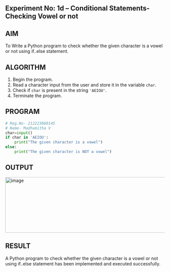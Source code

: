 ## Experiment No: 1d – Conditional Statements- Checking Vowel or not

## AIM  
To Write a Python program to check whether the given character is a vowel or not using if..else statement.

## ALGORITHM  
1. Begin the program.
2. Read a character input from the user and store it in the variable `char`.
3. Check if `char` is present in the string `'AEIOU'`.
4. Terminate the program.

## PROGRAM
```python
# Reg.No- 212223060145
# Name- Madhumitha V
char=input()
if char in 'AEIOU':
    print("The given character is a vowel")
else:
    print("The given character is NOT a vowel")
```

## OUTPUT
<img width="868" height="175" alt="image" src="https://github.com/user-attachments/assets/1db5826b-2de4-4e15-876f-aacc4c1b530a" />

## RESULT
A Python program to check whether the given character is a vowel or not using if..else statement has been implemented and executed successfully.
